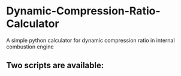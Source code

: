# Dynamic-Compression-Ratio-Calculator
A simple python calculator for dynamic compression ratio in internal combustion engine

Two scripts are available:
- 
